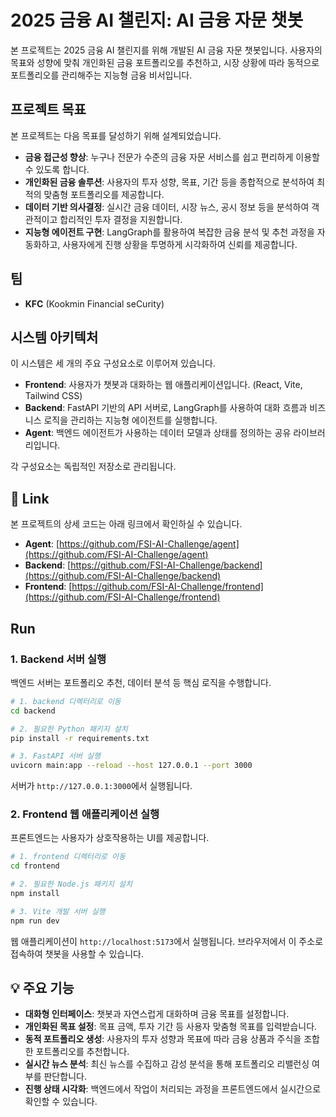 # 2025 금융 AI 챌린지: AI 금융 자문 챗봇

본 프로젝트는 2025 금융 AI 챌린지를 위해 개발된 AI 금융 자문 챗봇입니다. 사용자의 목표와 성향에 맞춰 개인화된 금융 포트폴리오를 추천하고, 시장 상황에 따라 동적으로 포트폴리오를 관리해주는 지능형 금융 비서입니다.

## 프로젝트 목표

본 프로젝트는 다음 목표를 달성하기 위해 설계되었습니다.

*   **금융 접근성 향상**: 누구나 전문가 수준의 금융 자문 서비스를 쉽고 편리하게 이용할 수 있도록 합니다.
*   **개인화된 금융 솔루션**: 사용자의 투자 성향, 목표, 기간 등을 종합적으로 분석하여 최적의 맞춤형 포트폴리오를 제공합니다.
*   **데이터 기반 의사결정**: 실시간 금융 데이터, 시장 뉴스, 공시 정보 등을 분석하여 객관적이고 합리적인 투자 결정을 지원합니다.
*   **지능형 에이전트 구현**: LangGraph를 활용하여 복잡한 금융 분석 및 추천 과정을 자동화하고, 사용자에게 진행 상황을 투명하게 시각화하여 신뢰를 제공합니다.

## 팀

*   **KFC** (Kookmin Financial seCurity)

## 시스템 아키텍처

이 시스템은 세 개의 주요 구성요소로 이루어져 있습니다.

*   **Frontend**: 사용자가 챗봇과 대화하는 웹 애플리케이션입니다. (React, Vite, Tailwind CSS)
*   **Backend**: FastAPI 기반의 API 서버로, LangGraph를 사용하여 대화 흐름과 비즈니스 로직을 관리하는 지능형 에이전트를 실행합니다.
*   **Agent**: 백엔드 에이전트가 사용하는 데이터 모델과 상태를 정의하는 공유 라이브러리입니다.

각 구성요소는 독립적인 저장소로 관리됩니다.

## 🔗 Link

본 프로젝트의 상세 코드는 아래 링크에서 확인하실 수 있습니다.

*   **Agent**: [https://github.com/FSI-AI-Challenge/agent](https://github.com/FSI-AI-Challenge/agent)
*   **Backend**: [https://github.com/FSI-AI-Challenge/backend](https://github.com/FSI-AI-Challenge/backend)
*   **Frontend**: [https://github.com/FSI-AI-Challenge/frontend](https://github.com/FSI-AI-Challenge/frontend)

## Run

### 1. Backend 서버 실행

백엔드 서버는 포트폴리오 추천, 데이터 분석 등 핵심 로직을 수행합니다.

```bash
# 1. backend 디렉터리로 이동
cd backend

# 2. 필요한 Python 패키지 설치
pip install -r requirements.txt

# 3. FastAPI 서버 실행
uvicorn main:app --reload --host 127.0.0.1 --port 3000
```

서버가 `http://127.0.0.1:3000`에서 실행됩니다.

### 2. Frontend 웹 애플리케이션 실행

프론트엔드는 사용자가 상호작용하는 UI를 제공합니다.

```bash
# 1. frontend 디렉터리로 이동
cd frontend

# 2. 필요한 Node.js 패키지 설치
npm install

# 3. Vite 개발 서버 실행
npm run dev
```

웹 애플리케이션이 `http://localhost:5173`에서 실행됩니다. 브라우저에서 이 주소로 접속하여 챗봇을 사용할 수 있습니다.

## 💡 주요 기능

*   **대화형 인터페이스**: 챗봇과 자연스럽게 대화하며 금융 목표를 설정합니다.
*   **개인화된 목표 설정**: 목표 금액, 투자 기간 등 사용자 맞춤형 목표를 입력받습니다.
*   **동적 포트폴리오 생성**: 사용자의 투자 성향과 목표에 따라 금융 상품과 주식을 조합한 포트폴리오를 추천합니다.
*   **실시간 뉴스 분석**: 최신 뉴스를 수집하고 감성 분석을 통해 포트폴리오 리밸런싱 여부를 판단합니다.
*   **진행 상태 시각화**: 백엔드에서 작업이 처리되는 과정을 프론트엔드에서 실시간으로 확인할 수 있습니다.

